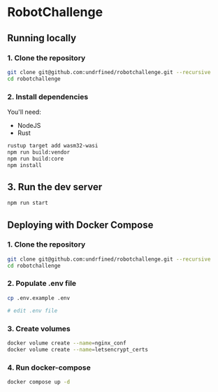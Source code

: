 # RobotChallenge

## Running locally

### 1. Clone the repository

```sh
git clone git@github.com:undrfined/robotchallenge.git --recursive
cd robotchallenge
```

### 2. Install dependencies

You'll need:
- NodeJS
- Rust

```sh
rustup target add wasm32-wasi
npm run build:vendor
npm run build:core
npm install
```

## 3. Run the dev server

```sh
npm run start
```


## Deploying with Docker Compose

### 1. Clone the repository

```sh
git clone git@github.com:undrfined/robotchallenge.git --recursive
cd robotchallenge
```

### 2. Populate .env file

```sh
cp .env.example .env

# edit .env file
```

### 3. Create volumes

```sh
docker volume create --name=nginx_conf
docker volume create --name=letsencrypt_certs
```

### 4. Run docker-compose

```sh
docker compose up -d
```